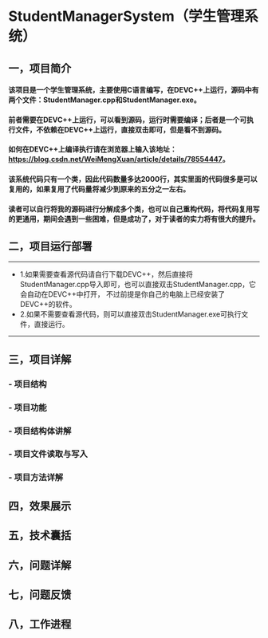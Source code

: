 # StudentManagerSystem（学生管理系统）
## 一，项目简介
  #### 该项目是一个学生管理系统，主要使用C语言编写，在DEVC++上运行，源码中有两个文件：StudentManager.cpp和StudentManager.exe。
  #### 前者需要在DEVC++上运行，可以看到源码，运行时需要编译；后者是一个可执行文件，不依赖在DEVC++上运行，直接双击即可，但是看不到源码。
  #### 如何在DEVC++上编译执行请在浏览器上输入该地址：<https://blog.csdn.net/WeiMengXuan/article/details/78554447>。
  #### 该系统代码只有一个类，因此代码数量多达2000行，其实里面的代码很多是可以复用的，如果复用了代码量将减少到原来的五分之一左右。
  #### 读者可以自行将我的源码进行分解成多个类，也可以自己重构代码，将代码复用写的更通用，期间会遇到一些困难，但是成功了，对于读者的实力将有很大的提升。
## 二，项目运行部署
---
  - 1.如果需要查看源代码请自行下载DEVC++，然后直接将StudentManager.cpp导入即可，也可以直接双击StudentManager.cpp，它会自动在DEVC++中打开，   不过前提是你自己的电脑上已经安装了DEVC++的软件。
  - 2.如果不需要查看源代码，则可以直接双击StudentManager.exe可执行文件，直接运行。
---
## 三，项目详解
  ###  - 项目结构 
    
  ###  - 项目功能
  ###  - 项目结构体讲解
  ###  - 项目文件读取与写入
  ###  - 项目方法详解

## 四，效果展示
## 五，技术囊括
## 六，问题详解
## 七，问题反馈
## 八，工作进程

